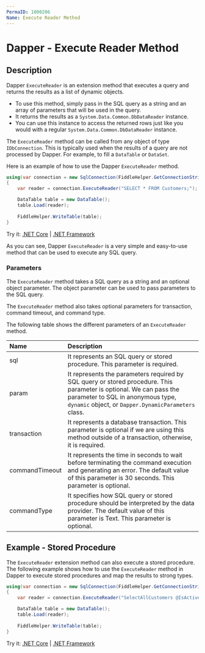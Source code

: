 ```yaml
---
PermaID: 1000206
Name: Execute Reader Method
---
```


# Dapper - Execute Reader Method

## Description

Dapper `ExecuteReader` is an extension method that executes a query and returns the results as a list of dynamic objects. 

 - To use this method, simply pass in the SQL query as a string and an array of parameters that will be used in the query. 
 - It returns the results as a `System.Data.Common.DbDataReader` instance. 
 - You can use this instance to access the returned rows just like you would with a regular `System.Data.Common.DbDataReader` instance. 

The `ExecuteReader` method can be called from any object of type `IDbConnection`. This is typically used when the results of a query are not processed by Dapper. For example, to fill a `DataTable` or `DataSet`.

Here is an example of how to use the Dapper `ExecuteReader` method. 

```csharp
using(var connection = new SqlConnection(FiddleHelper.GetConnectionStringSqlServer()))
{
    var reader = connection.ExecuteReader("SELECT * FROM Customers;");

    DataTable table = new DataTable();
    table.Load(reader);
            
    FiddleHelper.WriteTable(table);
}
```

Try it: [.NET Core](https://dotnetfiddle.net/BFGIVL) | [.NET Framework](https://dotnetfiddle.net/YekzFv)

As you can see, Dapper `ExecuteReader` is a very simple and easy-to-use method that can be used to execute any SQL query.

### Parameters

The `ExecuteReader` method takes a SQL query as a string and an optional object parameter. The object parameter can be used to pass parameters to the SQL query.

The `ExecuteReader` method also takes optional parameters for transaction, command timeout, and command type.

The following table shows the different parameters of an `ExecuteReader` method.

| Name | Description |
| :--- | :---------- |
| sql            | It represents an SQL query or stored procedure. This parameter is required. |
| param          | It represents the parameters required by SQL query or stored procedure. This parameter is optional. We can pass the parameter to SQL in anonymous type, `dynamic` object, or `Dapper.DynamicParameters` class. |
| transaction    | It represents a database transaction. This parameter is optional if we are using this method outside of a transaction, otherwise, it is required. |
| commandTimeout | It represents the time in seconds to wait before terminating the command execution and generating an error. The default value of this parameter is 30 seconds. This parameter is optional. |
| commandType    | It specifies how SQL query or stored procedure should be interpreted by the data provider. The default value of this parameter is Text. This parameter is optional. |


## Example - Stored Procedure

The `ExecuteReader` extension method can also execute a stored procedure. The following example shows how to use the `ExecuteReader` method in Dapper to execute stored procedures and map the results to strong types.

```csharp
using(var connection = new SqlConnection(FiddleHelper.GetConnectionStringSqlServer()))
{
    var reader = connection.ExecuteReader("SelectAllCustomers @IsActive = @isActive", new {IsActive = true} );

    DataTable table = new DataTable();
    table.Load(reader);
            
    FiddleHelper.WriteTable(table);
}
```

Try it: [.NET Core](https://dotnetfiddle.net/c22ZGl) | [.NET Framework](https://dotnetfiddle.net/7TnXxm)
